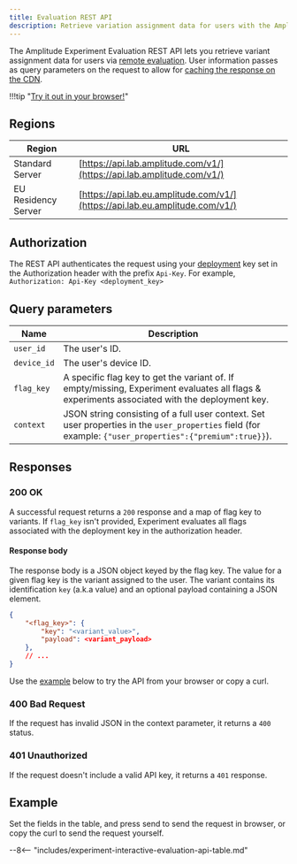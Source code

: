 ```yaml
---
title: Evaluation REST API
description: Retrieve variation assignment data for users with the Amplitude Experiment REST API.
---
```


The Amplitude Experiment Evaluation REST API lets you retrieve variant assignment data for users via [remote evaluation](../general/evaluation/remote-evaluation.md). User information passes as query parameters on the request to allow for [caching the response on the CDN](../general/performance-and-caching.md#cdn-caching).

!!!tip "[Try it out in your browser!](#example)"

## Regions

| Region              | URL                                                                   |
| ------------------- | -------------------------------------------------------------------------- |
| Standard Server     | [https://api.lab.amplitude.com/v1/](https://api.lab.amplitude.com/v1/)       |
| EU Residency Server | [https://api.lab.eu.amplitude.com/v1/](https://api.lab.eu.amplitude.com/v1/) |

## Authorization

The REST API authenticates the request using your [deployment](../general/data-model.md#deployments) key set in the Authorization header with the prefix `Api-Key`. For example, `Authorization: Api-Key <deployment_key>`

## Query parameters

| <div class="big-column">Name</div> | Description                                                                                                                                              |
| ---------------------------------- | -------------------------------------------------------------------------------------------------------------------------------------------------------- |
| `user_id`                          | The user's ID.                                                                                                                                           |
| `device_id`                        | The user's device ID.                                                                                                                                    |
| `flag_key`                         | A specific flag key to get the variant of. If empty/missing, Experiment evaluates all flags & experiments associated with the deployment key.                   |
| `context`                          | JSON string consisting of a full user context. Set user properties in the `user_properties` field (for example: `{"user_properties":{"premium":true}}`). |

## Responses

### 200 OK

A successful request returns a `200` response and a map of flag key to variants. If `flag_key` isn't provided, Experiment evaluates all flags associated with the deployment key in the authorization header.

#### Response body

The response body is a JSON object keyed by the flag key. The value for a given flag key is the variant assigned to the user. The variant contains its identification `key` (a.k.a value) and an optional payload containing a JSON element.

```json
{
    "<flag_key>": {
        "key": "<variant_value>",
        "payload": <variant_payload>
    },
    // ...
}
```

Use the [example](#example) below to try the API from your browser or copy a curl.

### 400 Bad Request

If the request has invalid JSON in the context parameter, it returns a `400` status.

### 401 Unauthorized

If the request doesn't include a valid API key, it returns a `401` response.

## Example

Set the fields in the table, and press send to send the request in browser, or copy the curl to send the request yourself.

--8<-- "includes/experiment-interactive-evaluation-api-table.md"
